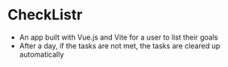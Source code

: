 # CheckListr

- An app built with Vue.js and Vite for a user to list their goals
- After a day, if the tasks are not met, the tasks are cleared up automatically
